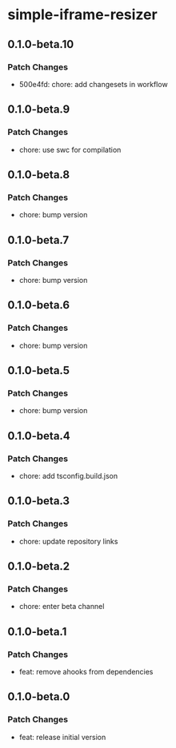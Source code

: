 # simple-iframe-resizer

## 0.1.0-beta.10

### Patch Changes

- 500e4fd: chore: add changesets in workflow

## 0.1.0-beta.9

### Patch Changes

- chore: use swc for compilation

## 0.1.0-beta.8

### Patch Changes

- chore: bump version

## 0.1.0-beta.7

### Patch Changes

- chore: bump version

## 0.1.0-beta.6

### Patch Changes

- chore: bump version

## 0.1.0-beta.5

### Patch Changes

- chore: bump version

## 0.1.0-beta.4

### Patch Changes

- chore: add tsconfig.build.json

## 0.1.0-beta.3

### Patch Changes

- chore: update repository links

## 0.1.0-beta.2

### Patch Changes

- chore: enter beta channel

## 0.1.0-beta.1

### Patch Changes

- feat: remove ahooks from dependencies

## 0.1.0-beta.0

### Patch Changes

- feat: release initial version
